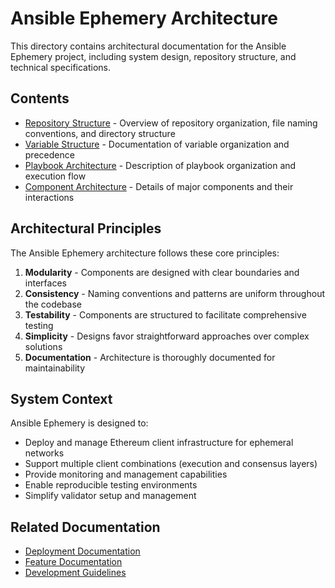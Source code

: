 # Ansible Ephemery Architecture

This directory contains architectural documentation for the Ansible Ephemery project, including system design, repository structure, and technical specifications.

## Contents

- [Repository Structure](./REPOSITORY_STRUCTURE.md) - Overview of repository organization, file naming conventions, and directory structure
- [Variable Structure](./VARIABLE_STRUCTURE.md) - Documentation of variable organization and precedence
- [Playbook Architecture](./PLAYBOOK_ARCHITECTURE.md) - Description of playbook organization and execution flow
- [Component Architecture](./COMPONENT_ARCHITECTURE.md) - Details of major components and their interactions

## Architectural Principles

The Ansible Ephemery architecture follows these core principles:

1. **Modularity** - Components are designed with clear boundaries and interfaces
2. **Consistency** - Naming conventions and patterns are uniform throughout the codebase
3. **Testability** - Components are structured to facilitate comprehensive testing
4. **Simplicity** - Designs favor straightforward approaches over complex solutions
5. **Documentation** - Architecture is thoroughly documented for maintainability

## System Context

Ansible Ephemery is designed to:

- Deploy and manage Ethereum client infrastructure for ephemeral networks
- Support multiple client combinations (execution and consensus layers)
- Provide monitoring and management capabilities
- Enable reproducible testing environments
- Simplify validator setup and management

## Related Documentation

- [Deployment Documentation](../DEPLOYMENT/README.md)
- [Feature Documentation](../FEATURES/README.md)
- [Development Guidelines](../DEVELOPMENT/README.md) 